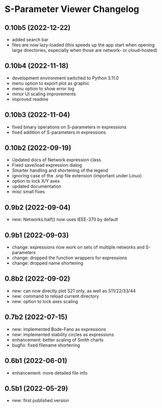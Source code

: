 S-Parameter Viewer Changelog
============================

0.10b5 (2022-12-22)
-------------------

- added search bar
- files are now lazy-loaded (this speeds up the app start when opening large directories, especially when those are network- or cloud-hosted)


0.10b4 (2022-11-18)
-------------------

- development environment switched to Python 3.11.0
- menu option to export plot as graphic
- menu option to show error log
- minor UI scaling improvements
- improved readme


0.10b3 (2022-11-04)
-------------------

- fixed binary operations on S-parameters in expressions
- fixed addition of S-parameters in expressions


0.10b2 (2022-09-19)
-------------------

- Updated docs of Network expression class.
- Fixed save/load expression dialog
- Smarter handling and shortening of the legend
- ignoring case of the .snp file extension (important under Linux)
- option to lock X/Y axes
- updated documentation
- misc small fixes


0.9b2 (2022-09-04)
------------------

- new: Networks.half() now uses IEEE-370 by default


0.9b1 (2022-09-03)
------------------

- change: expressions now work on sets of multiple networks and S-parameters
- change: dropped the function wrappers for expressions
- change: dropped name shortening


0.8b2 (2022-09-02)
------------------

- new: can now directly plot S21 only, as well as S11/22/33/44
- new: command to reload current directory
- new: option to lock axes scaling


0.7b2 (2022-07-15)
------------------

- new: implemented Bode-Fano as expressions
- new: implemented stability circles as expressions
- enhancement: better scaling of Smith charts
- bugfix: fixed filename shortening


0.6b1 (2022-06-01)
------------------

- enhancement: more detailed file info


0.5b1 (2022-05-29)
------------------

- new: first published version
